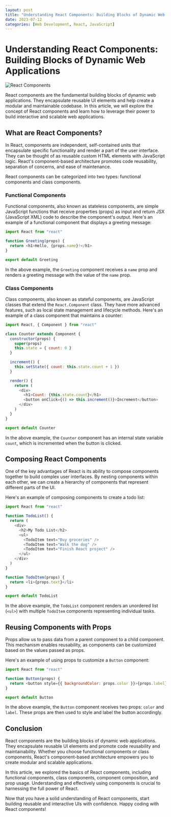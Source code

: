 ```yaml
---
layout: post
title: "Understanding React Components: Building Blocks of Dynamic Web Applications"
date: 2023-07-12
categories: [Web Development, React, JavaScript]
---
```


# Understanding React Components: Building Blocks of Dynamic Web Applications

![React Components](/assets/images/react-components.jpg)

React components are the fundamental building blocks of dynamic web applications. They encapsulate reusable UI elements and help create a modular and maintainable codebase. In this article, we will explore the concept of React components and learn how to leverage their power to build interactive and scalable web applications.

## What are React Components?

In React, components are independent, self-contained units that encapsulate specific functionality and render a part of the user interface. They can be thought of as reusable custom HTML elements with JavaScript logic. React's component-based architecture promotes code reusability, separation of concerns, and ease of maintenance.

React components can be categorized into two types: functional components and class components.

### Functional Components

Functional components, also known as stateless components, are simple JavaScript functions that receive properties (props) as input and return JSX (JavaScript XML) code to describe the component's output. Here's an example of a functional component that displays a greeting message:

```javascript
import React from "react"

function Greeting(props) {
  return <h1>Hello, {props.name}!</h1>
}

export default Greeting
```

In the above example, the `Greeting` component receives a `name` prop and renders a greeting message with the value of the `name` prop.

### Class Components

Class components, also known as stateful components, are JavaScript classes that extend the `React.Component` class. They have more advanced features, such as local state management and lifecycle methods. Here's an example of a class component that maintains a counter:

```javascript
import React, { Component } from "react"

class Counter extends Component {
  constructor(props) {
    super(props)
    this.state = { count: 0 }
  }

  increment() {
    this.setState({ count: this.state.count + 1 })
  }

  render() {
    return (
      <div>
        <h1>Count: {this.state.count}</h1>
        <button onClick={() => this.increment()}>Increment</button>
      </div>
    )
  }
}

export default Counter
```

In the above example, the `Counter` component has an internal state variable `count`, which is incremented when the button is clicked.

## Composing React Components

One of the key advantages of React is its ability to compose components together to build complex user interfaces. By nesting components within each other, we can create a hierarchy of components that represent different parts of the UI.

Here's an example of composing components to create a todo list:

```javascript
import React from "react"

function TodoList() {
  return (
    <div>
      <h2>My Todo List</h2>
      <ul>
        <TodoItem text="Buy groceries" />
        <TodoItem text="Walk the dog" />
        <TodoItem text="Finish React project" />
      </ul>
    </div>
  )
}

function TodoItem(props) {
  return <li>{props.text}</li>
}

export default TodoList
```

In the above example, the `TodoList` component renders an unordered list (`<ul>`) with multiple `TodoItem` components representing individual tasks.

## Reusing Components with Props

Props allow us to pass data from a parent component to a child component. This mechanism enables reusability, as components can be customized based on the values passed as props.

Here's an example of using props to customize a `Button` component:

```javascript
import React from "react"

function Button(props) {
  return <button style={{ backgroundColor: props.color }}>{props.label}</button>
}

export default Button
```

In the above example, the `Button` component receives two props: `color` and `label`. These props are then used to style and label the button accordingly.

## Conclusion

React components are the building blocks of dynamic web applications. They encapsulate reusable UI elements and promote code reusability and maintainability. Whether you choose functional components or class components, React's component-based architecture empowers you to create modular and scalable applications.

In this article, we explored the basics of React components, including functional components, class components, component composition, and prop usage. Understanding and effectively using components is crucial to harnessing the full power of React.

Now that you have a solid understanding of React components, start building reusable and interactive UIs with confidence. Happy coding with React components!
